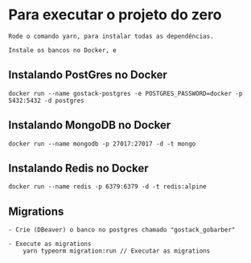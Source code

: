 # Para executar o projeto do zero
    Rode o comando yarn, para instalar todas as dependências.

    Instale os bancos no Docker, e 

## Instalando PostGres no Docker
    docker run --name gostack-postgres -e POSTGRES_PASSWORD=docker -p 5432:5432 -d postgres
## Instalando MongoDB no Docker
    docker run --name mongodb -p 27017:27017 -d -t mongo
## Instalando Redis no Docker
    docker run --name redis -p 6379:6379 -d -t redis:alpine

## Migrations
    - Crie (DBeaver) o banco no postgres chamado "gostack_gobarber"

    - Execute as migrations
        yarn typeorm migration:run // Executar as migrations